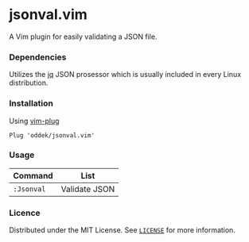 # jsonval.vim

A Vim plugin for easily validating a JSON file.

### Dependencies

Utilizes the [jq](https://stedolan.github.io/jq/) JSON prosessor which is usually included in every Linux distribution.

### Installation 
Using [vim-plug](https://github.com/junegunn/vim-plug)
```
Plug 'oddek/jsonval.vim'
```

### Usage

| Command           | List                                                                    |
| ---               | ---                                                                     |
| `:Jsonval`        | Validate JSON                                                           |



### Licence

Distributed under the MIT License. See [`LICENSE`](LICENSE) for more information.
